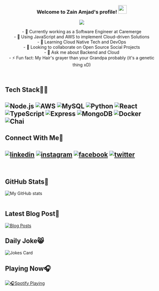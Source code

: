 <h3 align="center">
  Welcome to Zain Amjad's profile!
  <img src="https://media.giphy.com/media/hvRJCLFzcasrR4ia7z/giphy.gif" width="28">
</h3>

<p align="center">
  <a href="#"><img src="https://readme-typing-svg.herokuapp.com/?lines=Software+Engineer+at+CareMerge;2%2B%20years%20of%20Professional%20Experience;Interested%20in%20Web+Dev%20and+DevOps;Always%20Learning%20New%20Tech%20Stuff&font=Fira%20Code&center=true&width=500&height=45&color=f75c7e&vCenter=true&size=22"></a>
</p>

<p align="center">
- 🔭 Currently working as a Software Engineer at Caremerge<br>
- 🌱 Using JavaScript and AWS to implement Cloud-driven Solutions<br>
- 🤔 Learning Cloud Native Tech and DevOps<br>
- 👯 Looking to collaborate on Open Source Social Projects<br>
- 💬 Ask me about Backend and Cloud<br>
- ⚡ Fun fact: My Hair's grayer than your Grandpa probably (it's a genetic thing xD)<br>
</p>

<br>

[1]: https://www.instagram.com/za1namjad/
[2]: https://www.linkedin.com/in/zain-amjad-74743518b/
[3]: https://www.facebook.com/zainamjad1998/
[4]: https://twitter.com/za1namjad

Tech Stack:man_technologist:
---

![Node.js](https://img.shields.io/badge/Node.js-339933?style=for-the-badge&logo=nodedotjs&logoColor=white)
![AWS](https://img.shields.io/badge/Amazon_AWS-FF9900?style=for-the-badge&logo=amazonaws&logoColor=white)
![MySQL](https://img.shields.io/badge/MySQL-005C84?style=for-the-badge&logo=mysql&logoColor=white)
![Python](https://img.shields.io/badge/Python-3776AB?style=for-the-badge&logo=python&logoColor=white)
![React](https://img.shields.io/badge/React-20232A?style=for-the-badge&logo=react&logoColor=61DAFB)
![TypeScript](https://img.shields.io/badge/TypeScript-007ACC?style=for-the-badge&logo=typescript&logoColor=white)
![Express](https://img.shields.io/badge/Express.js-000000?style=for-the-badge&logo=express&logoColor=white)
![MongoDB](https://img.shields.io/badge/MongoDB-4EA94B?style=for-the-badge&logo=mongodb&logoColor=white)
![Docker](https://img.shields.io/badge/Docker-2CA5E0?style=for-the-badge&logo=docker&logoColor=white)
![Chai](https://img.shields.io/badge/chai-A30701?style=for-the-badge&logo=chai&logoColor=white)
---

Connect With Me:handshake:
---

[![linkedin](https://img.shields.io/badge/LinkedIn-0077B5?style=for-the-badge&logo=linkedin&logoColor=white)][2]
[![instagram](https://img.shields.io/badge/Instagram-E4405F?style=for-the-badge&logo=instagram&logoColor=white)][1]
[![facebook](https://img.shields.io/badge/Facebook-1877F2?style=for-the-badge&logo=facebook&logoColor=white)][3]
[![twitter](https://img.shields.io/badge/Twitter-1DA1F2?style=for-the-badge&logo=twitter&logoColor=white)][4]
---
<br>

GitHub Stats:medal_sports:
---

<!--- Older One that worked (was showing 0 commits for some reason)
https://github-readme-stats-sigma-five.vercel.app/api?username=ZainAmjad68&theme=dark&show_icons=true&hide=stars&hide_rank=true -->
<!-- need to remove -sigma-five from this when the https://github.com/anuraghazra/github-readme-stats/issues/3177#issuecomment-1699333042 issue gets fixed -->
![My GitHub stats](https://github-readme-stats-sigma-five.vercel.app/api?username=ZainAmjad68&theme=dark&show_icons=true&hide=stars&include_all_commits=true&count_private=true&hide_rank=true)
<br>
<br>

Latest Blog Post:scroll:
---

[![Blog Posts](https://github-readme-medium.vercel.app/?username=zainamjad&limit=1&bg=121212)](https://medium.com/@zainamjad)

Daily Joke:smile_cat:
---
![Jokes Card](https://readme-jokes.vercel.app/api?theme=gotham)

Playing Now:headphones:
---

[![:headphones:Spotify Playing](https://spotify-github-profile.vercel.app/api/view?uid=313seo4wtvjs3q5lmwwd2pdt5d2y&cover_image=true&theme=default&bar_color=416840&bar_color_cover=false)](https://spotify-github-profile.vercel.app/api/view?uid=313seo4wtvjs3q5lmwwd2pdt5d2y&redirect=true)
